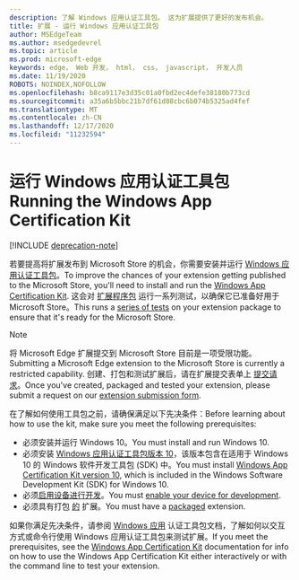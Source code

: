 ```yaml
---
description: 了解 Windows 应用认证工具包。 这为扩展提供了更好的发布机会。
title: 扩展 - 运行 Windows 应用认证工具包
author: MSEdgeTeam
ms.author: msedgedevrel
ms.topic: article
ms.prod: microsoft-edge
keywords: edge， Web 开发， html， css， javascript， 开发人员
ms.date: 11/19/2020
ROBOTS: NOINDEX,NOFOLLOW
ms.openlocfilehash: b8ca9117e3d35c01a0fbd2ec4defe38180b773cd
ms.sourcegitcommit: a35a6b5bbc21b7df61d08cbc6b074b5325ad4fef
ms.translationtype: MT
ms.contentlocale: zh-CN
ms.lasthandoff: 12/17/2020
ms.locfileid: "11232594"
---
```

# <span data-ttu-id="6851c-105">运行 Windows 应用认证工具包</span><span class="sxs-lookup"><span data-stu-id="6851c-105">Running the Windows App Certification Kit</span></span>  

[!INCLUDE [deprecation-note](../../includes/deprecation-note.md)]  

<span data-ttu-id="6851c-106">若要提高将扩展发布到 Microsoft Store 的机会，你需要安装并运行 [Windows 应用认证工具包](https://go.microsoft.com/fwlink/p/?LinkID=309666)。</span><span class="sxs-lookup"><span data-stu-id="6851c-106">To improve the chances of your extension getting published to the Microsoft Store, you'll need to install and run the [Windows App Certification Kit](https://go.microsoft.com/fwlink/p/?LinkID=309666).</span></span>
<span data-ttu-id="6851c-107">这会对 [扩展程序包](https://docs.microsoft.com/windows/uwp/debug-test-perf/windows-app-certification-kit-tests) 运行一系列测试，以确保它已准备好用于 Microsoft Store。</span><span class="sxs-lookup"><span data-stu-id="6851c-107">This runs a [series of tests](https://docs.microsoft.com/windows/uwp/debug-test-perf/windows-app-certification-kit-tests) on your extension package to ensure that it's ready for the Microsoft Store.</span></span>

> [!NOTE]
> <span data-ttu-id="6851c-108">将 Microsoft Edge 扩展提交到 Microsoft Store 目前是一项受限功能。</span><span class="sxs-lookup"><span data-stu-id="6851c-108">Submitting a Microsoft Edge extension to the Microsoft Store is currently a restricted capability.</span></span> <span data-ttu-id="6851c-109">创建、打包和测试扩展后，请在扩展提交表单上 [提交请求](https://aka.ms/extension-request)。</span><span class="sxs-lookup"><span data-stu-id="6851c-109">Once you've created, packaged and tested your extension, please submit a request on our [extension submission form](https://aka.ms/extension-request).</span></span>

<span data-ttu-id="6851c-110">在了解如何使用工具包之前，请确保满足以下先决条件：</span><span class="sxs-lookup"><span data-stu-id="6851c-110">Before learning about how to use the kit, make sure you meet the following prerequisites:</span></span> 

- <span data-ttu-id="6851c-111">必须安装并运行 Windows 10。</span><span class="sxs-lookup"><span data-stu-id="6851c-111">You must install and run Windows 10.</span></span>
- <span data-ttu-id="6851c-112">必须安装 [Windows 应用认证工具包版本 10](https://go.microsoft.com/fwlink/p/?LinkID=309666)，该版本包含在适用于 Windows 10 的 Windows 软件开发工具包 (SDK) 中。</span><span class="sxs-lookup"><span data-stu-id="6851c-112">You must install [Windows App Certification Kit version 10](https://go.microsoft.com/fwlink/p/?LinkID=309666), which is included in the Windows Software Development Kit (SDK) for Windows 10.</span></span>
- <span data-ttu-id="6851c-113">必须[启用设备进行开发](https://docs.microsoft.com/windows/uwp/get-started/enable-your-device-for-development)。</span><span class="sxs-lookup"><span data-stu-id="6851c-113">You must [enable your device for development](https://docs.microsoft.com/windows/uwp/get-started/enable-your-device-for-development).</span></span>
- <span data-ttu-id="6851c-114">必须具有打包 [的](../packaging.md) 扩展。</span><span class="sxs-lookup"><span data-stu-id="6851c-114">You must have a [packaged](../packaging.md) extension.</span></span>


<span data-ttu-id="6851c-115">如果你满足先决条件，请参阅 [Windows 应用](https://docs.microsoft.com/windows/uwp/debug-test-perf/windows-app-certification-kit#validate-your-windows-app-using-the-windows-app-certification-kit-interactively) 认证工具包文档，了解如何以交互方式或命令行使用 Windows 应用认证工具包来测试扩展。</span><span class="sxs-lookup"><span data-stu-id="6851c-115">If you meet the prerequisites, see the [Windows App Certification Kit](https://docs.microsoft.com/windows/uwp/debug-test-perf/windows-app-certification-kit#validate-your-windows-app-using-the-windows-app-certification-kit-interactively) documentation for info on how to use the Windows App Certification Kit either interactively or with the command line to test your extension.</span></span>
